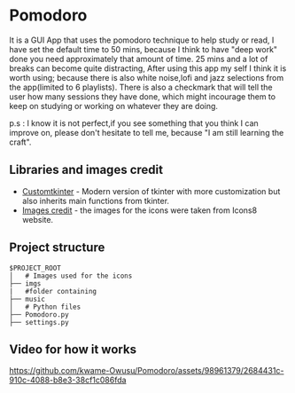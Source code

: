 # Pomodoro
It is a GUI App that uses the pomodoro technique to help study or read, I have set the default time to 50 mins, because I think to have "deep work" done you need approximately that amount of time.
25 mins and a lot of breaks can become quite distracting, After using this app my self I think it is worth using; because there is also white noise,lofi and jazz selections from the app(limited to 6 playlists).
There is also a checkmark that will tell the user how many sessions they have done, which might incourage them to keep on studying or working on whatever they are doing.

p.s :
I know it is not perfect,if you see something that you think I can improve on, please don't hesitate to tell me, because "I am still learning the craft".


## Libraries and images credit
* [Customtkinter](https://customtkinter.tomschimansky.com/) - Modern version of tkinter with more customization but also inherits main functions from tkinter.
* [Images credit](https://icons8.com/) - the images for the icons were taken from Icons8 website.


## Project structure
```
$PROJECT_ROOT
│   # Images used for the icons
├── imgs 
|   #folder containing 
├── music
│   # Python files
├── Pomodoro.py
├── settings.py

```

## Video for how it works
https://github.com/kwame-Owusu/Pomodoro/assets/98961379/2684431c-910c-4088-b8e3-38cf1c086fda



